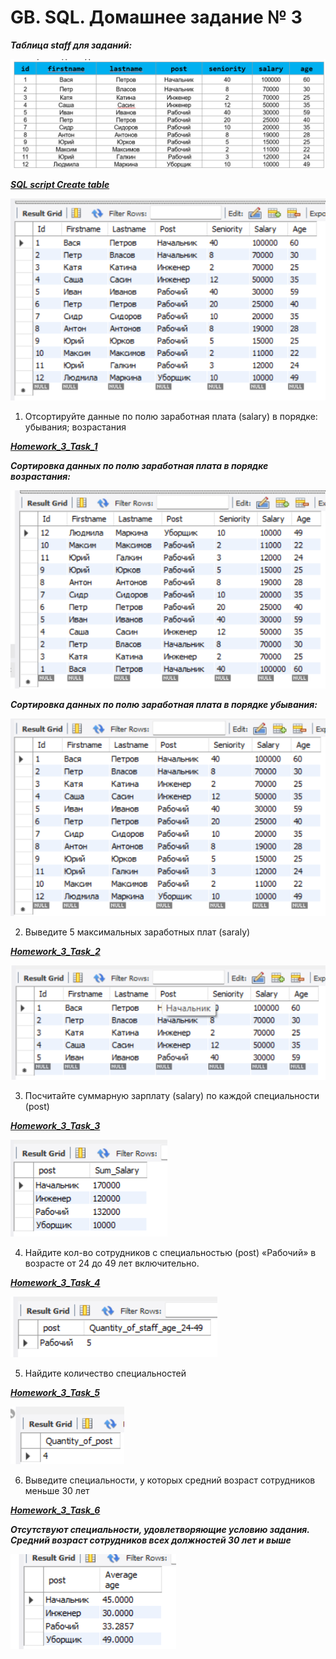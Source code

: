 # GB. SQL. Домашнее задание № 3

__*Таблица staff для заданий:*__

![Staff](https://github.com/Ergakoff-Igor/GB-SQL/blob/main/Lesson_3/Homework_3/ScreenShots/Staff.png?raw=true)

__*[SQL script Create table](https://github.com/Ergakoff-Igor/GB-SQL/blob/main/Lesson_3/Homework_3/SQL_Scripts/Homework_3_Create_table.sql)*__

![Create table](https://github.com/Ergakoff-Igor/GB-SQL/blob/main/Lesson_3/Homework_3/ScreenShots/Cteate_table.png?raw=true)

1. Отсортируйте данные по полю заработная плата (salary) в порядке: убывания; возрастания 

__*[Homework_3_Task_1](https://github.com/Ergakoff-Igor/GB-SQL/blob/main/Lesson_3/Homework_3/SQL_Scripts/Homework_3_Task_1.sql)*__

__*Сортировка данных по полю заработная плата в порядке возрастания:*__

![Homework_3_task_1_ascending_sort](https://github.com/Ergakoff-Igor/GB-SQL/blob/main/Lesson_3/Homework_3/ScreenShots/Homework_3_task_1_ascending_sort.png?raw=true)

__*Сортировка данных по полю заработная плата в порядке убывания:*__

![Homework_3_task_1_descending _sort](https://github.com/Ergakoff-Igor/GB-SQL/blob/main/Lesson_3/Homework_3/ScreenShots/Homework_3_task_1_descending%20_sort.png?raw=true)

2. Выведите 5 максимальных заработных плат (saraly)

__*[Homework_3_Task_2](https://github.com/Ergakoff-Igor/GB-SQL/blob/main/Lesson_3/Homework_3/SQL_Scripts/Homework_3_Task_2.sql)*__

![Homework_3_task_2](https://github.com/Ergakoff-Igor/GB-SQL/blob/main/Lesson_3/Homework_3/ScreenShots/Homework_3_task_2.png?raw=true)

3. Посчитайте суммарную зарплату (salary) по каждой специальности (роst)

__*[Homework_3_Task_3](https://github.com/Ergakoff-Igor/GB-SQL/blob/main/Lesson_3/Homework_3/SQL_Scripts/Homework_3_Task_3.sql)*__

![Homework_3_task_3](https://github.com/Ergakoff-Igor/GB-SQL/blob/main/Lesson_3/Homework_3/ScreenShots/Homework_3_task_3.png?raw=true)

4. Найдите кол-во сотрудников с специальностью (post) «Рабочий» в возрасте от 24 до 49 лет включительно.

__*[Homework_3_Task_4](https://github.com/Ergakoff-Igor/GB-SQL/blob/main/Lesson_3/Homework_3/SQL_Scripts/Homework_3_Task_4.sql)*__

![Homework_3_task_4](https://github.com/Ergakoff-Igor/GB-SQL/blob/main/Lesson_3/Homework_3/ScreenShots/Homework_3_task_4.png?raw=true)

5. Найдите количество специальностей

__*[Homework_3_Task_5](https://github.com/Ergakoff-Igor/GB-SQL/blob/main/Lesson_3/Homework_3/SQL_Scripts/Homework_3_Task_5.sql)*__

![Homework_3_task_5](https://github.com/Ergakoff-Igor/GB-SQL/blob/main/Lesson_3/Homework_3/ScreenShots/Homework_3_task_5.png?raw=true)

6. Выведите специальности, у которых средний возраст сотрудников меньше 30 лет 

__*[Homework_3_Task_6](https://github.com/Ergakoff-Igor/GB-SQL/blob/main/Lesson_3/Homework_3/SQL_Scripts/Homework_3_Task_6.sql)*__

__*Отсутствуют специальности, удовлетворяющие условию задания. Средний возраст сотрудников всех должностей 30 лет и выше*__

![Homework_3_task_6](https://github.com/Ergakoff-Igor/GB-SQL/blob/main/Lesson_3/Homework_3/ScreenShots/Homework_3_task_6.png?raw=true)



